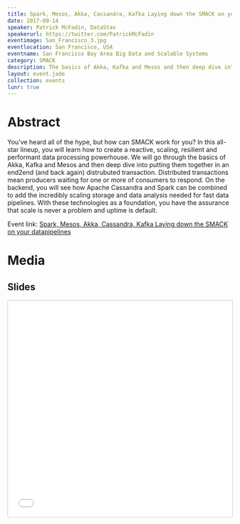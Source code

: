 ```yaml
---
title: Spark, Mesos, Akka, Cassandra, Kafka Laying down the SMACK on your datapipelines
date: 2017-09-14
speaker: Patrick McFadin, DataStax
speakerurl: https://twitter.com/PatrickMcFadin
eventimage: San_Francisco_3.jpg
eventlocation: San Francisco, USA
eventname: San Francisco Bay Area Big Data and Scalable Systems
category: SMACK
description: The basics of Akka, Kafka and Mesos and then deep dive into putting them together
layout: event.jade
collection: events
lunr: true
---
```


# Abstract

You’ve heard all of the hype, but how can SMACK work for you? In this all-star lineup, you will learn how to create a reactive, scaling, resilient and performant data processing powerhouse. We will go through the basics of Akka, Kafka and Mesos and then deep dive into putting them together in an end2end (and back again) distrubuted transaction. Distributed transactions mean producers waiting for one or more of consumers to respond. On the backend, you will see how Apache Cassandra and Spark can be combined to add the incredibly scaling storage and data analysis needed for fast data pipelines. With these technologies as a foundation, you have the assurance that scale is never a problem and uptime is default.

Event link: <a href="https://www.meetup.com/San-Francisco-Bay-Area-Big-Data-and-Scalable-Systems/events/238629855/">Spark, Mesos, Akka, Cassandra, Kafka Laying down the SMACK on your datapipelines</a>

# Media
## Slides

<iframe src="//www.slideshare.net/slideshow/embed_code/key/IF3vILlqTVMmU0" width="595" height="485" frameborder="0" marginwidth="0" marginheight="0" scrolling="no" style="border:1px solid #CCC; border-width:1px; margin-bottom:5px; max-width: 100%;" allowfullscreen> </iframe>
